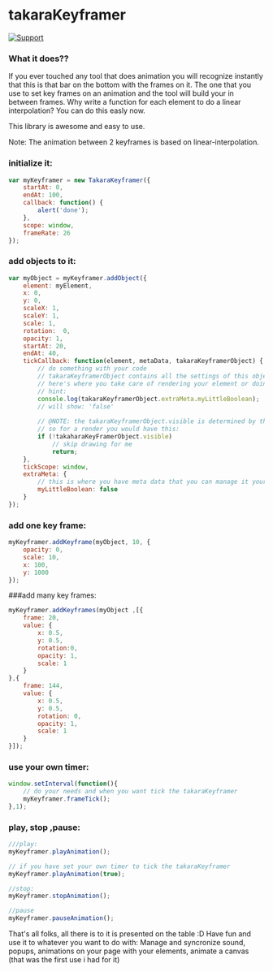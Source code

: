 # takaraKeyframer

[![Support](https://supporter.60devs.com/api/b/458567f23de2355cbd6f551a6637e702)](https://supporter.60devs.com/give/458567f23de2355cbd6f551a6637e702)

### What it does??
If you ever touched any tool that does animation you will recognize instantly that this is that bar on the bottom with the frames on it. 
The one that you use to set key frames on an animation and the tool will build your in between frames. Why write a function for each element to do a linear interpolation?
You can do this easly now.

This library is awesome and easy to use.

Note: The animation between 2 keyframes is based on linear-interpolation.

### initialize it:
```javascript
var myKeyframer = new TakaraKeyframer({
    startAt: 0,
    endAt: 100,
    callback: function() {
        alert('done');
    },
    scope: window,
    frameRate: 26
});
```

### add objects to it:
```javascript
var myObject = myKeyframer.addObject({
    element: myElement,
    x: 0,
    y: 0,
    scaleX: 1,
    scaleY: 1,
    scale: 1,
    rotation:  0,
    opacity: 1,
    startAt: 20,
    endAt: 40,
    tickCallback: function(element, metaData, takaraKeyframerObject) {
        // do something with your code
        // takaraKeyframerObject contains all the settings of this object at that specific frame moment
        // here's where you take care of rendering your element or doing whacky stuff
        // hint:
        console.log(takaraKeyframerObject.extraMeta.myLittleBoolean);
        // will show: 'false'
        
        // @NOTE: the takaraKeyframerObject.visible is determined by the startAt and endAt of this object
        // so for a render you would have this: 
        if (!takaharaKeyFramerObject.visible)
            // skip drawing for me
            return;
    },
    tickScope: window,
    extraMeta: {
        // this is where you have meta data that you can manage it yourself
        myLittleBoolean: false
    }
});
```

### add one key frame:
```javascript
myKeyframer.addKeyframe(myObject, 10, {
    opacity: 0,
    scale: 10,
    x: 100,
    y: 1000
});
```

###add many key frames:
```javascript
myKeyframer.addKeyframes(myObject ,[{
    frame: 20,
    value: {
        x: 0.5,
        y: 0.5,
        rotation:0,
        opacity: 1,
        scale: 1
    }
},{
    frame: 144,
    value: {
        x: 0.5,
        y: 0.5,
        rotation: 0,
        opacity: 1,
        scale: 1
    }
}]);
```
### use your own timer:
```javascript
window.setInterval(function(){
    // do your needs and when you want tick the takaraKeyframer
    myKeyframer.frameTick();
},1);
```

### play, stop ,pause:
```javascript
///play:
myKeyframer.playAnimation();

// if you have set your own timer to tick the takaraKeyframer
myKeyframer.playAnimation(true);

//stop: 
myKeyframer.stopAnimation();

//pause
myKeyframer.pauseAnimation();
```

That's all folks, all there is to it is presented on the table :D
Have fun and use it to whatever you want to do with: 
Manage and syncronize sound, popups, animations on your page with your elements, animate a canvas (that was the first use i had for it)
